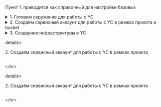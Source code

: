 Пункт 1. приводится как справочный для настройки базовых 

<details>
    <summary>1. Готовим окружение для работы с YC</summary>
    <br>

1.1. Cоздаём сервисный аккаунт, предоставляем роль editor

```
$ yc iam service-account create --name neto-robot --description "Service account for Netology"
```
1.2. Создаём авторизованный ключ для вашего сервисного аккаунта и сохраняем его в файл, он понадобится нам в дальнейшем при развёртывании инфраструктуры:

```
$ yc iam key create --service-account-name neto-robot --output key.json
```

1.3. Создайте ключ доступа для сервисного аккаунта:

```
iva@c9:~/Documents/YC $ yc iam access-key create --service-account-name neto-robot
access_key:
  id: ajee50ng7jcav6p2c6oq
  service_account_id: ajegb4hm7vmc8mtflcdq
  created_at: "2022-03-25T23:39:13.295548648Z"
  key_id: YCAJEou5UEaZBnd8uIJte-gcn
secret: YCOX5m-V59haXjhUWAKTWxFDNjwn1nSdZmFAnh0B
```

1.4. Узнайте идентификатор сервисного аккаунта по его имени:

```
iva@c9:~/Documents/YC $ yc iam service-account get neto-robot
id: ajegb4hm7vmc8mtflcdq
folder_id: b1gm6im3mcuc36r6kn8s
created_at: "2022-03-25T22:28:10Z"
name: neto-robot
description: Service account for Netology
```
или из списка доступных

```
iva@c9:~/Documents/YC $ yc iam service-account list
+----------------------+------------+
|          ID          |    NAME    |
+----------------------+------------+
| ajegb4hm7vmc8mtflcdq | neto-robot |
+----------------------+------------+
```

1.5. Назначьте роль сервисному аккаунту neto-robot, используя его идентификатор:

```
yc resource-manager folder add-access-binding netology \
    --role editor \
    --subject serviceAccount:ajegb4hm7vmc8mtflcdq
```

Параметры командной строки

--access-key STR: Идентификатор ключа доступа

--secret-key STR: Секретный ключ доступа

1.6. Переменные окружения. Если какой-либо параметр аутентификации не указан в командной строке, YDB CLI пробует его получить из следующих переменных окружения:

AWS_ACCESS_KEY_ID: Идентификатор ключа доступа

AWS_SECRET_ACCESS_KEY: Секретный ключ доступа

-- добавляем параметры к нашему окружению:

```
export YC_TOKEN='AQAEA7**************'
export AWS_ACCESS_KEY_ID='YCAJEou5UE*****************'
export AWS_SECRET_ACCESS_KEY='YCOX5m-*************************'
```
-- так же можно внести эти параметры в .bashrc

    </br>
</details>


<details>
    <summary>2. Создаём сервисный аккаунт для работы с YC в рамках проекта и bucket</summary>
    <br>

В директории репозитория [deploy/1.0](./1.0/) расположены скрипты terraform для создания сервисного аккаунта и bucket для хранения текущего состояния инфраструктуры.

Перед выполнением terraform необходимо внести изменения в terraform.tfvars, указав соответсвующие параметры YC и данные сервисного аккаунта созданного на "Шаге 1" либо имеющегося административного аккаунта.

```
$ cat terraform.tfvars 
yc_cloud_id              = "b1gos10ashr7cgusvgg9"
yc_folder_id             = "b1gm6im3mcuc36r6kn8s"
yc_zone                  = "ru-central1-a"
service_account_key_file = "../YC/tf_sa_key.json"
sa_name			 = "neto-fdevops-13"
bucket_tf		 = "neto-bucket-fdevops-13"

```

```
$ terraform plan
$ terraform apply -auto-approve
$ terraform output -json sa_json_key_terraform >../YC/sa_json_key_terraform.json
```

Результатом выполнения будет создание bucket S3, сервисного аккаунта с ролью editor, файла с данными сервисного аккаунта - понадобятся нам в дальнейшем и будут использованы на всём протяжении.

    </br>
</details>

<details>
    <summary>3. Создаyние инфраструктуры в YC</summary>
    <br>

    </br>
</details>

details>
    <summary>2. Создаём сервисный аккаунт для работы с YC в рамках проекта</summary>
    <br>

    </br>
</details>

details>
    <summary>2. Создаём сервисный аккаунт для работы с YC в рамках проекта</summary>
    <br>

    </br>
</details>


